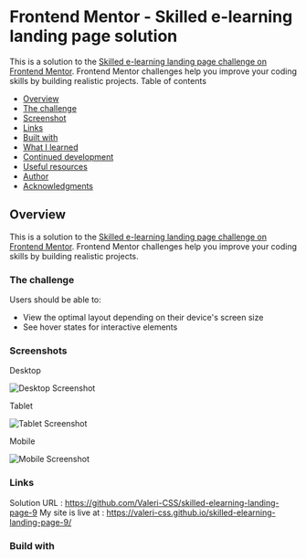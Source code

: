 # Frontend Mentor - Skilled e-learning landing page solution
This is a solution to the [Skilled e-learning landing page challenge on Frontend Mentor](https://www.frontendmentor.io/challenges/skilled-elearning-landing-page-S1ObDrZ8q). Frontend Mentor challenges help you improve your coding skills by building realistic projects.
Table of contents

- [Overview](#overview)
- [The challenge](#the-challenge)
- [Screenshot](#screenshot)
- [Links](#links)
- [Built with](#built-with)
- [What I learned](#what-i-learned)
- [Continued development](#continued-development)
- [Useful resources](#useful-resources)
- [Author](#author)
- [Acknowledgments](#acknowledgments)

## Overview
This is a solution to the [Skilled e-learning landing page challenge on Frontend Mentor](https://www.frontendmentor.io/challenges/skilled-elearning-landing-page-S1ObDrZ8q). Frontend Mentor challenges help you improve your coding skills by building realistic projects.

### The challenge

Users should be able to:

- View the optimal layout depending on their device's screen size
- See hover states for interactive elements


### Screenshots


Desktop  

![Desktop Screenshot](https://user-images.githubusercontent.com/116646278/234180193-bc660551-4f85-462c-a75f-dd23d643eb38.PNG)


Tablet

![Tablet Screenshot](https://user-images.githubusercontent.com/116646278/234180505-b9270766-58e8-40d2-a932-2a699a6aa3ba.PNG)

Mobile

![Mobile Screenshot](https://user-images.githubusercontent.com/116646278/234181679-97010d7d-ef19-4895-91d7-202c7cb90341.PNG)

### Links

Solution URL : https://github.com/Valeri-CSS/skilled-elearning-landing-page-9
My site is live at : https://valeri-css.github.io/skilled-elearning-landing-page-9/

### Build with
